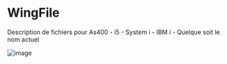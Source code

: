 # WingFile
Description de fichiers pour As400 - i5 - System i - IBM i - Quelque soit le nom actuel

![image](https://user-images.githubusercontent.com/67102374/187170793-54089fda-44a8-490f-b96a-621ea92acd7e.png)
